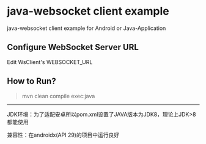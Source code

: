 # java-websocket client example

java-websocket client example for Android or Java-Application

## Configure WebSocket Server URL

Edit WsClient's WEBSOCKET_URL

## How to Run?

> mvn clean compile exec:java

---

JDK环境：为了适配安卓所以pom.xml设置了JAVA版本为JDK8，理论上JDK>8都能使用

兼容性：在androidx(API 29)的项目中运行良好